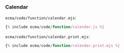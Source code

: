 ### Calendar

`ecma/code/function/calendar.mjs`:
```js
{% include ecma/code/function/calendar.js %}
```

`ecma/code/function/calendar.print.mjs`:
```js
{% include ecma/code/function/calendar.print.mjs %}
```
